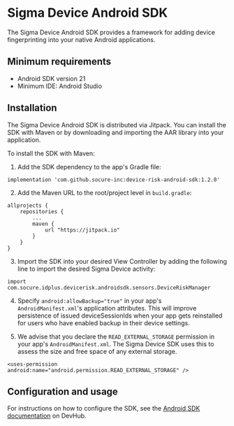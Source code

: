 # Sigma Device Android SDK

The Sigma Device Android SDK provides a framework for adding device fingerprinting into your native
Android applications.

## Minimum requirements

- Android SDK version 21
- Minimum IDE: Android Studio

## Installation

The Sigma Device Android SDK is distributed via Jitpack. You can install the SDK with Maven or by
downloading and importing the AAR library into your application.

To install the SDK with Maven:

1. Add the SDK dependency to the app's Gradle file:

```
implementation 'com.github.socure-inc:device-risk-android-sdk:1.2.0'
```

2. Add the Maven URL to the root/project level in `build.gradle`:

```
allprojects {
    repositories {
        ...
        maven {
            url "https://jitpack.io"
        }
    }
}
```

3. Import the SDK into your desired View Controller by adding the following line to import the
   desired Sigma Device activity:

```
import com.socure.idplus.devicerisk.androidsdk.sensors.DeviceRiskManager
```

4. Specify `android:allowBackup="true"` in your app's `AndroidManifest.xml`'s application attributes. This will improve persistence of issued deviceSessionIds when your app gets reinstalled for users who have enabled backup in their device settings.

5. We advise that you declare the `READ_EXTERNAL_STORAGE` permission in your app's `AndroidManifest.xml`. The Sigma Device SDK uses this to assess the size and free space of any external storage.

```
<uses-permission android:name="android.permission.READ_EXTERNAL_STORAGE" />
```

## Configuration and usage

For instructions on how to configure the SDK, see the [Android SDK documentation](https://developer.socure.com/docs/sdks/sigma-device/android-sdk/android-overview) on DevHub.
